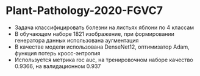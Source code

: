 # Plant-Pathology-2020-FGVC7

- Задача классифицировать болезни на листьях яблони по 4 классам
- В обучающем наборе 1821 изображение, при формировании генератора данных использована аугментация
- В качестве модели использована DenseNet12, оптимизатор Adam, функция потерь кросс-энтропия
- Используется метрика roc auc, на тренировочном наборе качество 0.9366, на валидационном 0.937
